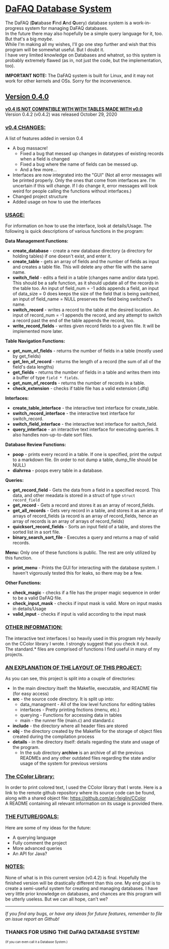 # <ins>**DaFAQ Database System**</ins>

The DaFAQ (**Da**tabase **F**ind **A**nd **Q**uery) database system is a work-in-progress system for managing DaFAQ databases. <br />
In the future there may also hopefully be a simple query language for it, too. But that's a big _maybe_. <br />
While I'm making all my wishes, I'll go one step further and wish that this program will be somewhat useful. But I doubt it. <br />
I have very limited knowledge on Databases and whatnot, so this system is probably extremely flawed (as in, not just the code, but the implementation, too).

**IMPORTANT NOTE:** The DaFAQ system is built for Linux, and it may not work for other kernels and OSs. Sorry for the inconvenience.

## <ins>**Version 0.4.0**</ins>
<ins>**v0.4 IS NOT COMPATIBLE WITH WITH TABLES MADE WITH v0.0**</ins><br />
Version 0.4.2 (v0.4.2) was released October 29, 2020

### <ins>**v0.4 CHANGES:**</ins>
A list of features added in version 0.4
* A bug massacre! 
  * Fixed a bug that messed up changes in datatypes of existing records when a field is changed
  * Fixed a bug where the name of fields can be messed up.
  * And a few more...
* Interfaces are now integrated into the "GUI" (Not all error messages will be printed properly. Only the ones that come from interfaces are. I'm uncertain if this will change. If I do change it, error messages will look weird for people calling the functions without interfaces.)
* Changed project structure
* Added usage on how to use the interfaces

### <ins>**USAGE:** </ins>

For information on how to use the interface, look at details/Usage. The following is quick descriptions of various functions in the program:

**Data Management Functions:**
* **create_database** - create a new database directory (a directory for holding tables) if one doesn't exist, and enter it.
* **create_table** - gets an array of fields and the number of fields as input and creates a table file. This will delete any other file with the same name.
* **switch_field** - edits a field in a table (changes name and/or data type). This should be a safe function, as it should update all of the records in the table too. An input of field_num = -1 adds appends a field, an input of data_size = 0 does keeps the size of the field that is being switched, an input of field_name = NULL preserves the field being switched's name.
* **switch_record** - writes a record to the table at the desired location. An input of record_num = -1 appends the record, and any attempt to switch a record past the end of the table appends the record, too. 
* **write_record_fields** - writes given record fields to a given file. It will be implemented more later.

**Table Navigation Functions:**
* **get_num_of_fields** - returns the number of fields in a table (mostly used by get_fields)
* **get_len_of_record** - returns the length of a record (the sum of all of the field's data lengths)
* **get_fields** - returns the number of fields in a table and writes them into a buffer of type `field * fields`.
* **get_num_of_records** - returns the number of records in a table.
* **check_extension** - checks if table file has a valid extension (.dfq)

**Interfaces:**
* **create_table_interface** - the interactive text interface for create_table.
* **switch_record_interface** - the interactive text interface for switch_record.
* **switch_field_interface** - the interactive text interface for switch_field.
* **query_interface** - an interactive text interface for executing queries. It also handles non-up-to-date sort files.

**Database Review Functions:**
* **poop** - prints every record in a table. If one is specified, print the output to a markdown file. (In order to not dump a table, dump_file should be NULL)
* **diahrrea** - poops every table in a database.

**Queries:**
* **get_record_field** - Gets the data from a field in a specified record. This data, and other meadata is stored in a struct of type `struct record_field`
* **get_record** - Gets a record and stores it as an array of record_fields.
* **get_all_records** - Gets very record in a table, and stores it as an array of arrays of record_fields (a record is an array of record_fields, hence an array of records is an array of arrays of record_fields)
* **quicksort_record_fields** - Sorts an input field of a table, and stores the sorted list in a sort file.
* **binary_search_sort_file** - Executes a query and returns a map of valid records.

**Menu:**
Only one of these functions is public. The rest are only utilized by this function.
* **print_menu** - Prints the GUI for interacting with the database system. I haven't vigorously tested this for leaks, so there may be a few.

**Other Functions:**
* **check_magic** - checks if a file has the proper magic sequence in order to be a valid DaFAQ file.
* **check_input_mask** - checks if input mask is valid. More on input masks in details/Usage
* **valid_input** - checks if input is valid according to the input mask

### <ins>**OTHER INFORMATION:**</ins>

The interactive text interfaces I so heavily used in this program rely heavily on the CColor library I wrote. I strongly suggest that you check it out. <br />
The standard.* files are comprised of functions I find useful in many of my projects. 

### <ins>**AN EXPLANATION OF THE LAYOUT OF THIS PROJECT:**</ins>
As you can see, this project is split into a couple of directories:
* In the main directory itself: the Makefile, executable, and README file (for easy access)
* **src** - the source code directory. It is split up into:
    * data_managment - All of the low level functions for editing tables
    * interfaces - Pretty printing fnctions (menu, etc.)
    * querying - Functions for accessing data in tables
    * main - the runner file (main.c) and standard.c
* **include** - the directory where all header files are stored
* **obj** - the directory created by the Makefile for the storage of object files created during the compilation process
* **details** - in the directory itself: details regarding the state and usage of the program. 
    * In the sub directory **archive** is an archive of all the previous READMEs and any other outdated files regarding the state and/or usage of the system for previous versions

### <ins>**The CColor Library:**</ins>  
In order to print colored text, I used the CColor library that I wrote. Here is a link to the remote github repository where its source code can be found, along with a shared object file: https://github.com/ari-feiglin/CColor  
A README containing all relevant information on its usage is provided there.

### <ins>**THE FUTURE/GOALS:** </ins>
Here are some of my ideas for the future:
* A querying language
* Fully comment the project
* More advanced queries
* An API for Java?

### <ins>**NOTES:**</ins>
None of what is in this current version (v0.4.2) is final. Hopefully the finished version will be drastically different than this one. My end goal is to create a semi-useful system for creating and managing databases. I have very little prior knowledge on databases, and chances are this program will be utterly useless. But we can all hope, can't we?

*** 

*If you find any bugs, or have any ideas for future features, remember to file an issue report an Github!*
### **THANKS FOR USING THE DaFAQ DATABASE SYSTEM!**
<small> <small> (If you can even call it a Database System.)
